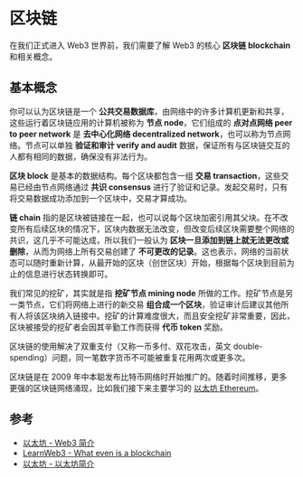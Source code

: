 # 区块链

在我们正式进入 Web3 世界前，我们需要了解 Web3 的核心 **区块链 blockchain** 和相关概念。

## 基本概念

你可以认为区块链是一个 **公共交易数据库**，由网络中的许多计算机更新和共享，这些运行着区块链应用的计算机被称为 **节点 node**，它们组成的 **点对点网络 peer to peer network** 是 **去中心化网络 decentralized network**，也可以称为节点网络。节点可以单独 **验证和审计 verify and audit** 数据，保证所有与区块链交互的人都有相同的数据，确保没有非法行为。

**区块 block** 是基本的数据结构。每个区块都包含一组 **交易 transaction**，这些交易已经由节点网络通过 **共识 consensus** 进行了验证和记录。发起交易时，只有将交易数据成功添加到一个区块中，交易才算成功。

**链 chain** 指的是区块被链接在一起，也可以说每个区块加密引用其父块。在不改变所有后续区块的情况下，区块内数据无法改变，但改变后续区块需要整个网络的共识，这几乎不可能达成，所以我们一般认为 **区块一旦添加到链上就无法更改或删除**，从而为网络上所有交易创建了 **不可更改的记录**。这也表示，网络的当前状态可以随时重新计算，从最开始的区块（创世区块）开始，根据每个区块到目前为止的信息进行状态转换即可。

我们常见的挖矿，其实就是指 **挖矿节点 mining node** 所做的工作。挖矿节点是另一类节点，它们将网络上进行的新交易 **组合成一个区块**，验证审计后建议其他所有人将该区块纳入链接中。挖矿的计算难度很大，而且安全挖矿非常重要，因此，区块被接受的挖矿者会因其辛勤工作而获得 **代币 token** 奖励。

区块链的使用解决了双重支付（又称一币多付、双花攻击，英文 double-spending）问题，同一笔数字货币不可能被重复花用两次或更多次。

区块链是在 2009 年中本聪发布比特币网络时开始推广的。随着时间推移，更多更强的区块链网络涌现，比如我们接下来主要学习的 [以太坊 Ethereum](https://ethereum.org/)。

## 参考

- [以太坊 - Web3 简介](https://ethereum.org/zh/web3/)
- [LearnWeb3 - What even is a blockchain](https://learnweb3.io/degrees/ethereum-developer-degree/freshman/what-even-is-a-blockchain/)
- [以太坊 - 以太坊简介](https://ethereum.org/zh/developers/docs/intro-to-ethereum/)
